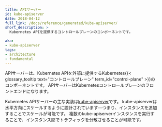 ```yaml
---
title: APIサーバー
id: kube-apiserver
date: 2018-04-12
full_link: /docs/reference/generated/kube-apiserver/
short_description: >
  Kubernetes APIを提供するコントロールプレーンのコンポーネントです。

aka:
- kube-apiserver
tags:
- architecture
- fundamental
---
```

 APIサーバーは、Kubernetes APIを外部に提供するKubernetes{{< glossary_tooltip text="コントロールプレーン" term_id="control-plane" >}}のコンポーネントです。
 APIサーバーはKubernetesコントロールプレーンのフロントエンドになります。

<!--more-->

Kubernetes APIサーバーの主な実装は[kube-apiserver](/docs/reference/generated/kube-apiserver/)です。
kube-apiserverは水平方向にスケールするように設計されています&mdash;つまり、インスタンスを追加することでスケールが可能です。
複数のkube-apiserverインスタンスを実行することで、インスタンス間でトラフィックを分散させることが可能です。